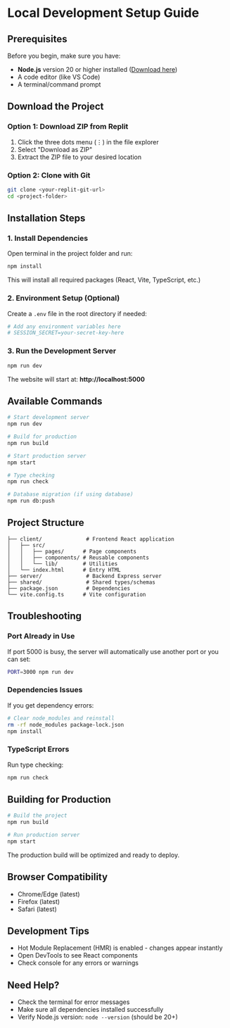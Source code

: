 # Local Development Setup Guide

## Prerequisites

Before you begin, make sure you have:
- **Node.js** version 20 or higher installed ([Download here](https://nodejs.org/))
- A code editor (like VS Code)
- A terminal/command prompt

## Download the Project

### Option 1: Download ZIP from Replit
1. Click the three dots menu (⋮) in the file explorer
2. Select "Download as ZIP"
3. Extract the ZIP file to your desired location

### Option 2: Clone with Git
```bash
git clone <your-replit-git-url>
cd <project-folder>
```

## Installation Steps

### 1. Install Dependencies
Open terminal in the project folder and run:
```bash
npm install
```

This will install all required packages (React, Vite, TypeScript, etc.)

### 2. Environment Setup (Optional)
Create a `.env` file in the root directory if needed:
```bash
# Add any environment variables here
# SESSION_SECRET=your-secret-key-here
```

### 3. Run the Development Server
```bash
npm run dev
```

The website will start at: **http://localhost:5000**

## Available Commands

```bash
# Start development server
npm run dev

# Build for production
npm run build

# Start production server
npm start

# Type checking
npm run check

# Database migration (if using database)
npm run db:push
```

## Project Structure

```
├── client/              # Frontend React application
│   ├── src/
│   │   ├── pages/      # Page components
│   │   ├── components/ # Reusable components
│   │   └── lib/        # Utilities
│   └── index.html      # Entry HTML
├── server/              # Backend Express server
├── shared/              # Shared types/schemas
├── package.json         # Dependencies
└── vite.config.ts      # Vite configuration
```

## Troubleshooting

### Port Already in Use
If port 5000 is busy, the server will automatically use another port or you can set:
```bash
PORT=3000 npm run dev
```

### Dependencies Issues
If you get dependency errors:
```bash
# Clear node_modules and reinstall
rm -rf node_modules package-lock.json
npm install
```

### TypeScript Errors
Run type checking:
```bash
npm run check
```

## Building for Production

```bash
# Build the project
npm run build

# Run production server
npm start
```

The production build will be optimized and ready to deploy.

## Browser Compatibility

- Chrome/Edge (latest)
- Firefox (latest)
- Safari (latest)

## Development Tips

- Hot Module Replacement (HMR) is enabled - changes appear instantly
- Open DevTools to see React components
- Check console for any errors or warnings

## Need Help?

- Check the terminal for error messages
- Make sure all dependencies installed successfully
- Verify Node.js version: `node --version` (should be 20+)
